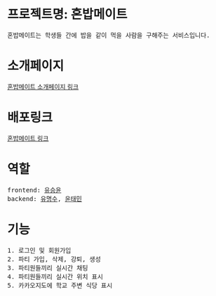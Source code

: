# 프로젝트명: 혼밥메이트

<pre>혼밥메이트는 학생들 간에 밥을 같이 먹을 사람을 구해주는 서비스입니다.</pre>

# 소개페이지

<a href='https://seungyn.github.io/capstonIntroPage/'>혼밥메이트 소개페이지 링크</a>

# 배포링크

<a href='https://seungyn.github.io/capstonIntroPage/'>혼밥메이트 링크</a>

# 역할

<pre>
frontend: <a href='https://github.com/SeungYn'>유승윤</a>
backend: <a href='https://github.com/YoonTaeminnnn'>유명수</a>, <a href='https://github.com/YoonTaeminnnn'>윤태민</a>
</pre>

# 기능

<pre>
1. 로그인 및 회원가입
2. 파티 가입, 삭제, 강퇴, 생성
3. 파티원들끼리 실시간 채팅
4. 파티원들끼리 실시간 위치 표시 
5. 카카오지도에 학교 주변 식당 표시
</pre>
